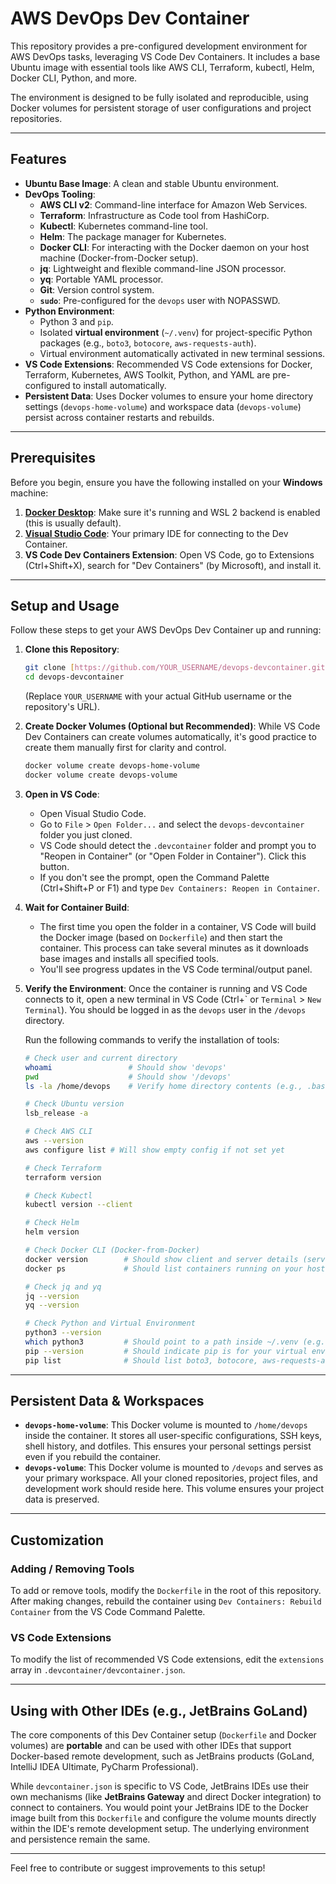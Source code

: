# AWS DevOps Dev Container

This repository provides a pre-configured development environment for AWS DevOps tasks, leveraging VS Code Dev Containers. It includes a base Ubuntu image with essential tools like AWS CLI, Terraform, kubectl, Helm, Docker CLI, Python, and more.

The environment is designed to be fully isolated and reproducible, using Docker volumes for persistent storage of user configurations and project repositories.

---

## Features

* **Ubuntu Base Image**: A clean and stable Ubuntu environment.
* **DevOps Tooling**:
    * **AWS CLI v2**: Command-line interface for Amazon Web Services.
    * **Terraform**: Infrastructure as Code tool from HashiCorp.
    * **Kubectl**: Kubernetes command-line tool.
    * **Helm**: The package manager for Kubernetes.
    * **Docker CLI**: For interacting with the Docker daemon on your host machine (Docker-from-Docker setup).
    * **jq**: Lightweight and flexible command-line JSON processor.
    * **yq**: Portable YAML processor.
    * **Git**: Version control system.
    * **`sudo`**: Pre-configured for the `devops` user with NOPASSWD.
* **Python Environment**:
    * Python 3 and `pip`.
    * Isolated **virtual environment** (`~/.venv`) for project-specific Python packages (e.g., `boto3`, `botocore`, `aws-requests-auth`).
    * Virtual environment automatically activated in new terminal sessions.
* **VS Code Extensions**: Recommended VS Code extensions for Docker, Terraform, Kubernetes, AWS Toolkit, Python, and YAML are pre-configured to install automatically.
* **Persistent Data**: Uses Docker volumes to ensure your home directory settings (`devops-home-volume`) and workspace data (`devops-volume`) persist across container restarts and rebuilds.

---

## Prerequisites

Before you begin, ensure you have the following installed on your **Windows** machine:

1.  **[Docker Desktop](https://www.docker.com/products/docker-desktop/)**: Make sure it's running and WSL 2 backend is enabled (this is usually default).
2.  **[Visual Studio Code](https://code.visualstudio.com/)**: Your primary IDE for connecting to the Dev Container.
3.  **VS Code Dev Containers Extension**: Open VS Code, go to Extensions (Ctrl+Shift+X), search for "Dev Containers" (by Microsoft), and install it.

---

## Setup and Usage

Follow these steps to get your AWS DevOps Dev Container up and running:

1.  **Clone this Repository**:
    ```bash
    git clone [https://github.com/YOUR_USERNAME/devops-devcontainer.git](https://github.com/YOUR_USERNAME/devops-devcontainer.git)
    cd devops-devcontainer
    ```
    (Replace `YOUR_USERNAME` with your actual GitHub username or the repository's URL).

2.  **Create Docker Volumes (Optional but Recommended)**:
    While VS Code Dev Containers can create volumes automatically, it's good practice to create them manually first for clarity and control.
    ```bash
    docker volume create devops-home-volume
    docker volume create devops-volume
    ```

3.  **Open in VS Code**:
    * Open Visual Studio Code.
    * Go to `File` > `Open Folder...` and select the `devops-devcontainer` folder you just cloned.
    * VS Code should detect the `.devcontainer` folder and prompt you to "Reopen in Container" (or "Open Folder in Container"). Click this button.
    * If you don't see the prompt, open the Command Palette (Ctrl+Shift+P or F1) and type `Dev Containers: Reopen in Container`.

4.  **Wait for Container Build**:
    * The first time you open the folder in a container, VS Code will build the Docker image (based on `Dockerfile`) and then start the container. This process can take several minutes as it downloads base images and installs all specified tools.
    * You'll see progress updates in the VS Code terminal/output panel.

5.  **Verify the Environment**:
    Once the container is running and VS Code connects to it, open a new terminal in VS Code (Ctrl+\` or `Terminal` > `New Terminal`). You should be logged in as the `devops` user in the `/devops` directory.

    Run the following commands to verify the installation of tools:

    ```bash
    # Check user and current directory
    whoami                 # Should show 'devops'
    pwd                    # Should show '/devops'
    ls -la /home/devops    # Verify home directory contents (e.g., .bashrc, .venv)

    # Check Ubuntu version
    lsb_release -a

    # Check AWS CLI
    aws --version
    aws configure list # Will show empty config if not set yet

    # Check Terraform
    terraform version

    # Check Kubectl
    kubectl version --client

    # Check Helm
    helm version

    # Check Docker CLI (Docker-from-Docker)
    docker version        # Should show client and server details (server is your host Docker Desktop)
    docker ps             # Should list containers running on your host

    # Check jq and yq
    jq --version
    yq --version

    # Check Python and Virtual Environment
    python3 --version
    which python3         # Should point to a path inside ~/.venv (e.g., /home/devops/.venv/bin/python3)
    pip --version         # Should indicate pip is for your virtual environment
    pip list              # Should list boto3, botocore, aws-requests-auth
    ```

---

## Persistent Data & Workspaces

* **`devops-home-volume`**: This Docker volume is mounted to `/home/devops` inside the container. It stores all user-specific configurations, SSH keys, shell history, and dotfiles. This ensures your personal settings persist even if you rebuild the container.
* **`devops-volume`**: This Docker volume is mounted to `/devops` and serves as your primary workspace. All your cloned repositories, project files, and development work should reside here. This volume ensures your project data is preserved.

---

## Customization

### Adding / Removing Tools
To add or remove tools, modify the `Dockerfile` in the root of this repository. After making changes, rebuild the container using `Dev Containers: Rebuild Container` from the VS Code Command Palette.

### VS Code Extensions
To modify the list of recommended VS Code extensions, edit the `extensions` array in `.devcontainer/devcontainer.json`.

---

## Using with Other IDEs (e.g., JetBrains GoLand)

The core components of this Dev Container setup (`Dockerfile` and Docker volumes) are **portable** and can be used with other IDEs that support Docker-based remote development, such as JetBrains products (GoLand, IntelliJ IDEA Ultimate, PyCharm Professional).

While `devcontainer.json` is specific to VS Code, JetBrains IDEs use their own mechanisms (like **JetBrains Gateway** and direct Docker integration) to connect to containers. You would point your JetBrains IDE to the Docker image built from this `Dockerfile` and configure the volume mounts directly within the IDE's remote development setup. The underlying environment and persistence remain the same.

---

Feel free to contribute or suggest improvements to this setup!